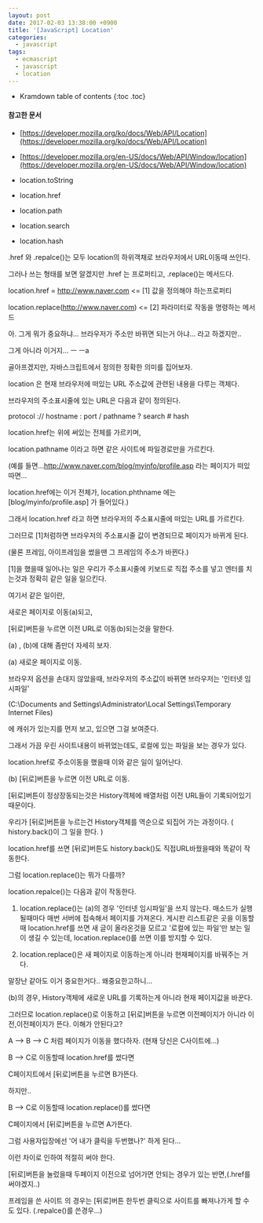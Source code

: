 ```yaml
---
layout: post
date: 2017-02-03 13:38:00 +0900
title: '[JavaScript] Location'
categories:
  - javascript
tags:
  - ecmascript
  - javascript
  - location
---
```


* Kramdown table of contents
{:toc .toc}

#### 참고한 문서

- [https://developer.mozilla.org/ko/docs/Web/API/Location](https://developer.mozilla.org/ko/docs/Web/API/Location)
- [https://developer.mozilla.org/en-US/docs/Web/API/Window/location](https://developer.mozilla.org/en-US/docs/Web/API/Window/location)

- location.toString
- location.href
- location.path
- location.search
- location.hash

.href 와 .repalce()는 모두 location의 하위객채로 브라우저에서 URL이동때 쓰인다.

그러나 쓰는 형태를 보면 알겠지만 .href 는 프로퍼티고, .replace()는 메서드다.

location.href = http://www.naver.com        <= [1] 값을 정의해야 하는프로퍼티

location.replace(http://www.naver.com)    <= [2] 파라미터로 작동을 명령하는 메서드

아. 그게 뭐가 중요하냐... 브라우저가 주소만 바뀌면 되는거 아냐... 라고 하겠지만..

그게 아니라 이거지... ㅡ ㅡa

골아프겠지만, 자바스크립트에서 정의한 정확한 의미를 집어보자.

location 은 현재 브라우저에 떠있는 URL 주소값에 관련된 내용을 다루는 객체다.

브라우저의 주소표시줄에 있는 URL은 다음과 같이 정의된다.

protocol :// hostname : port / pathname ? search # hash

location.href는 위에 써있는 전체를 가르키며,

location.pathname 이라고 하면 같은 사이트에 파일경로만을 가르킨다.

(예를 들면...http://www.naver.com/blog/myinfo/profile.asp  라는 페이지가 떠있따면...

location.href에는 이거 전체가, location.phthname 에는 [blog/myinfo/profile.asp] 가 들어있다.)

그래서 location.href 라고 하면 브라우저의 주소표시줄에 떠있는 URL를 가르킨다.

그러므로 [1]처럼하면 브라우저의 주소표시줄 값이 변경되므로 페이지가 바뀌게 된다.

(물론 프레임, 아이프레임을 썼을땐 그 프레임의 주소가 바뀐다.)

[1]을 했을때 일어나는 일은 우리가 주소표시줄에 키보드로 직접 주소를 넣고 엔터를 치는것과 정확히 같은 일을 일으킨다.

여기서 같은 일이란,

새로은 페이지로 이동(a)되고,

[뒤로]버튼을 누르면 이전 URL로 이동(b)되는것을 말한다.

(a) , (b)에 대해 좀만더 자세히 보자.

(a)  새로운 페이지로 이동.

브라우저 옵션을 손대지 않았을때, 브라우저의 주소값이 바뀌면 브라우저는 '인터넷 임시파일'

(C:\Documents and Settings\Administrator\Local Settings\Temporary Internet Files\)

에 캐쉬가 있는지를 먼저 보고, 있으면 그걸 보여준다.

그래서 가끔 우린 사이트내용이 바뀌었는데도, 로컬에 있는 파일을 보는 경우가 있다.

location.href로 주소이동을 했을때 이와 같은 일이 일어난다.

(b) [뒤로]버튼을 누르면 이전 URL로 이동.

[뒤로]버튼이 정상장동되는것은 History객체에 배열처럼 이전 URL들이 기록되어있기때문이다.

우리가 [뒤로]버튼을 누르는건 History객체를 역순으로 되집어 가는 과정이다. ( history.back()이 그 일을 한다. )

location.href를 쓰면 [뒤로]버튼도 history.back()도 직접URL바꿨을때와 똑같이 작동한다.



그럼 location.replace()는 뭐가 다를까?

location.repalce()는 다음과 같이 작동한다.



1. location.replace()는 (a)의 경우  '인터넷 임시파일'을 쓰지 않는다. 매소드가 실행될때마다 매번 서버에 접속해서 페이지를 가져온다. 게시판 리스트같은 곳을 이동할때 location.href를 쓰면 새 글이 올라온것을 모르고 '로컬에 있는 파일'만 보는 일이 생길 수 있는데, location.replace()를 쓰면 이를 방지할 수 있다.



2. location.replace()은 새 페이지로 이동하는게 아니라 현재페이지를 바꿔주는 거다.

말장난 같아도 이거 중요한거다.. 왜중요한고하니...

(b)의 경우, History객체에 새로운 URL를 기록하는게 아니라 현재 페이지값을 바꾼다.

그러므로 location.replace()로 이동하고 [뒤로]버튼을 누르면 이전페이지가 아니라 이전,이전페이지가 뜬다. 이해가 안된다고?



A --> B --> C    처럼 페이지가 이동을 했다하자. (현재 당신은 C사이트에...)

B --> C로 이동할때 location.href를 썼다면

C페이지트에서 [뒤로]버튼을 누르면 B가뜬다.

하지만..

B --> C로 이동할때 location.replace()를 썼다면

C페이지에서 [뒤로]버튼을 누르면 A가뜬다.

그럼 사용자입장에선 '어 내가 클릭을 두번했나?' 하게 된다...



이런 차이로 인하여 적절히 써야 한다.

[뒤로]버튼을 눌렀을때 두페이지 이전으로 넘어가면 안되는 경우가 있는 반면,(.href를 써야겠지..)

프레임을 쓴 사이트 의 경우는 [뒤로]버튼 한두번 클릭으로 사이트를 빠져나가게 할 수도 있다. (.repalce()를 쓴경우...)
